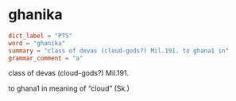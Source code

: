 # ghanika

``` toml
dict_label = "PTS"
word = "ghanika"
summary = "class of devas (cloud-gods?) Mil.191. to ghana1 in"
grammar_comment = "a"
```

class of devas (cloud\-gods?) Mil.191.

to ghana1 in meaning of “cloud” (Sk.)

